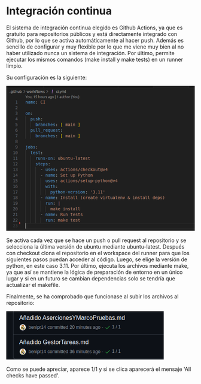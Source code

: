 # Integración continua
El sistema de integración continua elegido es Github Actions, ya que es gratuito para repositorios públicos y está directamente integrado con Github, por lo que se activa automáticamente al hacer push. Además es sencillo de configurar y muy flexible por lo que me viene muy bien al no haber utilizado nunca un sistema de integración. Por último, permite ejecutar los mismos comandos (make install y make tests) en un runner limpio.

Su configuración es la siguiente:

![Integración continua](../imagenes/ci.png)

Se activa cada vez que se hace un push o pull request al repositorio y se selecciona la última versión de ubuntu mediante ubuntu-latest. Después con checkout clona el repositorio en el workspace del runner para que los siguientes pasos puedan acceder al código. Luego, se elige la versión de python, en este caso 3.11. Por último, ejecuta los archivos mediante make, ya que así se mantiene la lógica de preparación de entorno en un único lugar y si en un futuro se cambian dependencias solo se tendría que actualizar el makefile.

Finalmente, se ha comprobado que funcionase al subir los archivos al repositorio:

![Integración continua comprobación](../imagenes/ci_comprobacion.png)

Como se puede apreciar, aparece 1/1 y si se clica aparecerá el mensaje 'All checks have passed'.